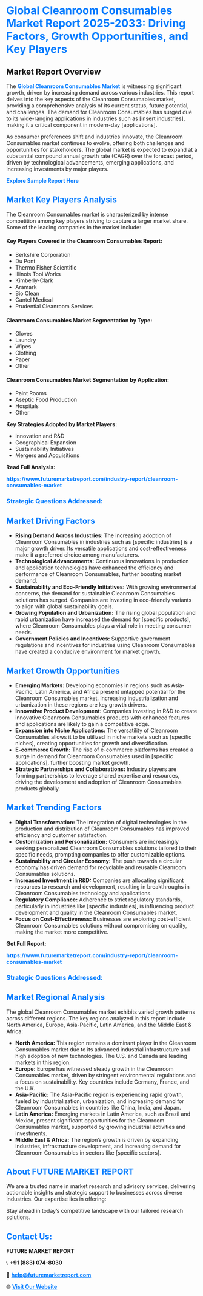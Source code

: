 <h1 style="color: #007BFF;">Global Cleanroom Consumables Market Report 2025-2033: Driving Factors, Growth Opportunities, and Key Players</h1>

<section id="overview">
<h2>Market Report Overview</h2>
<p>The <a href="https://www.futuremarketreport.com/industry-report/cleanroom-consumables-market" style="color: #007BFF; text-decoration: none;"><strong>Global Cleanroom Consumables Market</strong></a> is witnessing significant growth, driven by increasing demand across various industries. This report delves into the key aspects of the Cleanroom Consumables market, providing a comprehensive analysis of its current status, future potential, and challenges. The demand for Cleanroom Consumables has surged due to its wide-ranging applications in industries such as [insert industries], making it a critical component in modern-day [applications].</p>
<p>As consumer preferences shift and industries innovate, the Cleanroom Consumables market continues to evolve, offering both challenges and opportunities for stakeholders. The global market is expected to expand at a substantial compound annual growth rate (CAGR) over the forecast period, driven by technological advancements, emerging applications, and increasing investments by major players.</p>
</section>

<section id="overview">
<p><a href="https://www.futuremarketreport.com/request-sample/reportId=86563" style="color: #007BFF; text-decoration: none;"><strong>Explore Sample Report Here</strong></a></p>
</section>

<section id="key-players">
<h2 style="color: #007BFF;">Market Key Players Analysis</h2>
<p>The Cleanroom Consumables market is characterized by intense competition among key players striving to capture a larger market share. Some of the leading companies in the market include:</p>
<h4>Key Players Covered in the Cleanroom Consumables Report:</h4>
<ul><li>Berkshire Corporation</li><li>Du Pont</li><li>Thermo Fisher Scientific</li><li>Illinois Tool Works</li><li>Kimberly-Clark</li><li>Aramark</li><li>Bio Clean</li><li>Cantel Medical</li><li>Prudential Cleanroom Services</li></ul>
<h4>Cleanroom Consumables Market Segmentation by Type:</h4>
<ul><li>Gloves</li><li>Laundry</li><li>Wipes</li><li>Clothing</li><li>Paper</li><li>Other</li></ul>

<h4>Cleanroom Consumables Market Segmentation by Application:</h4>
<ul><li>Paint Rooms</li><li>Aseptic Food Production</li><li>Hospitals</li><li>Other</li></ul>
<p><strong>Key Strategies Adopted by Market Players:</strong></p>
<ul>
<li>Innovation and R&D</li>
<li>Geographical Expansion</li>
<li>Sustainability Initiatives</li>
<li>Mergers and Acquisitions</li>
</ul>
</section>

<section>
<p><strong>Read Full Analysis: </strong></p><a href="https://www.futuremarketreport.com/industry-report/cleanroom-consumables-market" style="color: #007BFF; text-decoration: none;"><strong>https://www.futuremarketreport.com/industry-report/cleanroom-consumables-market</strong></a>
<h3 style="color: #007BFF;">Strategic Questions Addressed:</h3>
</section>

<section id="driving-factors">
<h2 style="color: #007BFF;">Market Driving Factors</h2>
<ul>
<li><strong>Rising Demand Across Industries:</strong> The increasing adoption of Cleanroom Consumables in industries such as [specific industries] is a major growth driver. Its versatile applications and cost-effectiveness make it a preferred choice among manufacturers.</li>
<li><strong>Technological Advancements:</strong> Continuous innovations in production and application technologies have enhanced the efficiency and performance of Cleanroom Consumables, further boosting market demand.</li>
<li><strong>Sustainability and Eco-Friendly Initiatives:</strong> With growing environmental concerns, the demand for sustainable Cleanroom Consumables solutions has surged. Companies are investing in eco-friendly variants to align with global sustainability goals.</li>
<li><strong>Growing Population and Urbanization:</strong> The rising global population and rapid urbanization have increased the demand for [specific products], where Cleanroom Consumables plays a vital role in meeting consumer needs.</li>
<li><strong>Government Policies and Incentives:</strong> Supportive government regulations and incentives for industries using Cleanroom Consumables have created a conducive environment for market growth.</li>
</ul>
</section>

<section id="growth-opportunities">
<h2 style="color: #007BFF;">Market Growth Opportunities</h2>
<ul>
<li><strong>Emerging Markets:</strong> Developing economies in regions such as Asia-Pacific, Latin America, and Africa present untapped potential for the Cleanroom Consumables market. Increasing industrialization and urbanization in these regions are key growth drivers.</li>
<li><strong>Innovative Product Development:</strong> Companies investing in R&D to create innovative Cleanroom Consumables products with enhanced features and applications are likely to gain a competitive edge.</li>
<li><strong>Expansion into Niche Applications:</strong> The versatility of Cleanroom Consumables allows it to be utilized in niche markets such as [specific niches], creating opportunities for growth and diversification.</li>
<li><strong>E-commerce Growth:</strong> The rise of e-commerce platforms has created a surge in demand for Cleanroom Consumables used in [specific applications], further boosting market growth.</li>
<li><strong>Strategic Partnerships and Collaborations:</strong> Industry players are forming partnerships to leverage shared expertise and resources, driving the development and adoption of Cleanroom Consumables products globally.</li>
</ul>
</section>

<section id="trending-factors">
<h2 style="color: #007BFF;">Market Trending Factors</h2>
<ul>
<li><strong>Digital Transformation:</strong> The integration of digital technologies in the production and distribution of Cleanroom Consumables has improved efficiency and customer satisfaction.</li>
<li><strong>Customization and Personalization:</strong> Consumers are increasingly seeking personalized Cleanroom Consumables solutions tailored to their specific needs, prompting companies to offer customizable options.</li>
<li><strong>Sustainability and Circular Economy:</strong> The push towards a circular economy has driven demand for recyclable and reusable Cleanroom Consumables solutions.</li>
<li><strong>Increased Investment in R&D:</strong> Companies are allocating significant resources to research and development, resulting in breakthroughs in Cleanroom Consumables technology and applications.</li>
<li><strong>Regulatory Compliance:</strong> Adherence to strict regulatory standards, particularly in industries like [specific industries], is influencing product development and quality in the Cleanroom Consumables market.</li>
<li><strong>Focus on Cost-Effectiveness:</strong> Businesses are exploring cost-efficient Cleanroom Consumables solutions without compromising on quality, making the market more competitive.</li>
</ul>
</section>

<section>
<p><strong>Get Full Report: </strong></p><a href="https://www.futuremarketreport.com/industry-report/cleanroom-consumables-market" style="color: #007BFF; text-decoration: none;"><strong>https://www.futuremarketreport.com/industry-report/cleanroom-consumables-market</strong></a>
<h3 style="color: #007BFF;">Strategic Questions Addressed:</h3>
</section>


<section id="regional-analysis">
<h2 style="color: #007BFF;">Market Regional Analysis</h2>
<p>The global Cleanroom Consumables market exhibits varied growth patterns across different regions. The key regions analyzed in this report include North America, Europe, Asia-Pacific, Latin America, and the Middle East & Africa:</p>
<ul>
<li><strong>North America:</strong> This region remains a dominant player in the Cleanroom Consumables market due to its advanced industrial infrastructure and high adoption of new technologies. The U.S. and Canada are leading markets in this region.</li>
<li><strong>Europe:</strong> Europe has witnessed steady growth in the Cleanroom Consumables market, driven by stringent environmental regulations and a focus on sustainability. Key countries include Germany, France, and the U.K.</li>
<li><strong>Asia-Pacific:</strong> The Asia-Pacific region is experiencing rapid growth, fueled by industrialization, urbanization, and increasing demand for Cleanroom Consumables in countries like China, India, and Japan.</li>
<li><strong>Latin America:</strong> Emerging markets in Latin America, such as Brazil and Mexico, present significant opportunities for the Cleanroom Consumables market, supported by growing industrial activities and investments.</li>
<li><strong>Middle East & Africa:</strong> The region’s growth is driven by expanding industries, infrastructure development, and increasing demand for Cleanroom Consumables in sectors like [specific sectors].</li>
</ul>
</section>

<footer>
<h2 style="color: #007BFF;">About FUTURE MARKET REPORT</h2>
<p>We are a trusted name in market research and advisory services, delivering actionable insights and strategic support to businesses across diverse industries. Our expertise lies in offering:</p>

<p>Stay ahead in today’s competitive landscape with our tailored research solutions.</p>

<h2 style="color: #007BFF;">Contact Us:</h2>
<p><strong>FUTURE MARKET REPORT</strong></p>
<p>📞 <strong>+91 (883) 074-8030</strong></p>
<p>📧 <strong><a href="mailto:help@futuremarketreport.com" style="color: #007BFF;">help@futuremarketreport.com</a></strong></p>
<p>🌐 <strong><a href="https://www.futuremarketreport.com/" style="color: #007BFF;">Visit Our Website</a></strong></p>
</footer>
